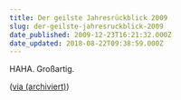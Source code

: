 ```yaml
---
title: Der geilste Jahresrückblick 2009
slug: der-geilste-jahresruckblick-2009
date_published: 2009-12-23T16:21:32.000Z
date_updated: 2018-08-22T09:38:59.000Z
---
```


HAHA. Großartig.

([via (archiviert)](http://web.archive.org/web/20091227030024/http://oldrules.de:80/der-geilste-jahresruckblick-2009-ever/?c=1))
